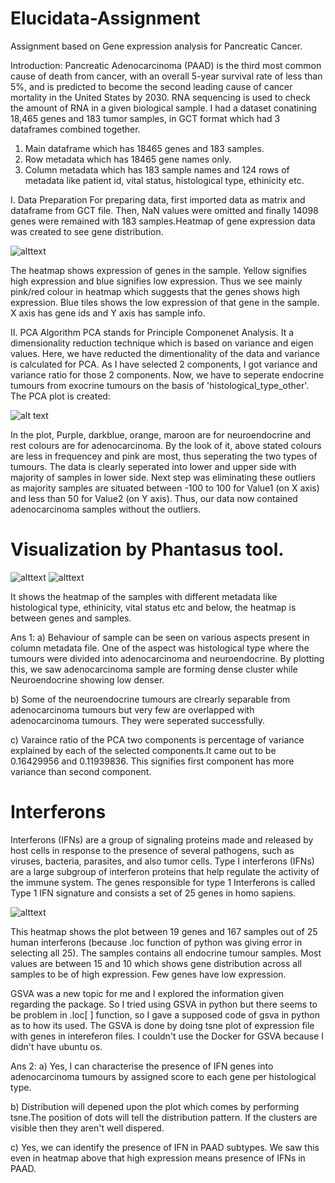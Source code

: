# Elucidata-Assignment

Assignment based on Gene expression analysis for Pancreatic Cancer.

Introduction: Pancreatic Adenocarcinoma (PAAD) is the third most common cause of death from cancer, with an overall 5-year survival rate of less than 5%, and is predicted to become the second leading cause of cancer mortality in the United States by 2030. RNA sequencing is used to check the amount of RNA in a given biological sample. I had a dataset conatining 18,465 genes and 183 tumor samples, in GCT format which had 3 dataframes combined together. 

1. Main dataframe which has 18465 genes and 183 samples.
2. Row metadata which has 18465 gene names only.
3. Column metadata which has 183 sample names and 124 rows of metadata like patient id, vital status, histological type, ethinicity etc.

I.  Data Preparation
For preparing data, first imported data as matrix and dataframe from GCT file. Then, NaN values were omitted and finally 14098 genes were remained with 183 samples.Heatmap of gene expression data was created to see gene distribution. 

![alttext](https://user-images.githubusercontent.com/75350171/100968435-5934ee00-3557-11eb-9dac-f74e95e7231b.PNG)

The heatmap shows expression of genes in the sample. Yellow signifies high expression and blue signifies low expression. Thus we see mainly pink/red colour in heatmap which suggests that the genes shows high expression. Blue tiles shows the low expression of that gene in the sample. X axis has gene ids and Y axis has sample info. 

II. PCA Algorithm 
PCA stands for Principle Componenet Analysis. It a dimensionality reduction technique which is based on variance and eigen values. Here, we have reducted the dimentionality of the data and variance is calculated for PCA. As I have selected 2 components, I got variance and variance ratio for those 2 components. 
Now, we have to seperate endocrine tumours from exocrine tumours on the basis of 'histological_type_other'. The PCA plot is created: 

![alt text](https://user-images.githubusercontent.com/75350171/100971603-47564980-355d-11eb-9009-c4eba8ff8175.PNG)

In the plot, Purple, darkblue, orange, maroon are for neuroendocrine and rest colours are for adenocarcinoma. By the look of it, above stated colours are less in frequencey and pink are most, thus seperating the two types of tumours. The data is clearly seperated into lower and upper side with majority of samples in lower side. Next step was eliminating these outliers as majority samples are situated between -100 to 100 for Value1 (on X axis) and less than 50 for Value2 (on Y axis).
Thus, our data now contained adenocarcinoma samples without the outliers.

# Visualization by Phantasus tool.
![alttext](https://user-images.githubusercontent.com/75350171/100973506-aec1c880-3560-11eb-9d54-00d6b5313132.png)
![alttext](https://user-images.githubusercontent.com/75350171/100973515-b1242280-3560-11eb-9999-1b09e086d36c.png)

It shows the heatmap of the samples with different metadata like histological type, ethinicity, vital status etc and below, the heatmap is between genes and samples.

Ans 1: 
a) Behaviour of sample can be seen on various aspects present in column metadata file. One of the aspect was histological type where the tumours were divided into adenocarcinoma and neuroendocrine. By plotting this, we saw adenocarcinoma sample are forming dense cluster while Neuroendocrine showing low denser.

b) Some of the neuroendocrine tumours are clrearly separable from adenocarcinoma tumours but very few are overlapped with adenocarcinoma tumours. They were seperated successfully.

c) Varaince ratio of the PCA two components is percentage of variance explained by each of the selected components.It came out to be 0.16429956 and 0.11939836. This signifies first component has more variance than second component. 

# Interferons

Interferons (IFNs) are a group of signaling proteins made and released by host cells in response to the presence of several pathogens, such as viruses, bacteria, parasites, and also tumor cells. Type I interferons (IFNs) are a large subgroup of interferon proteins that help regulate the activity of the immune system. The genes responsible for type 1 Interferons is called Type 1 IFN signature and consists a set of 25 genes in homo sapiens.

![alttext](https://user-images.githubusercontent.com/75350171/100987070-07e72780-3574-11eb-8996-45739dbf2127.PNG)

This heatmap shows the plot between 19 genes and 167 samples out of 25 human interferons (because .loc function of python was giving error in selecting all 25). The samples contains all endocrine tumour samples. Most values are between 15 and 10 which shows gene distribution across all samples to be of high expression. Few genes have low expression. 

GSVA was a new topic for me and I explored the information given regarding the package. So I tried using GSVA in python but there seems to be problem in .loc[ ] function, so I gave a supposed code of gsva in python as to how its used. The GSVA is done by doing tsne plot of expression file with genes in intereferon files. I couldn't use the Docker for GSVA because I didn't have ubuntu os.

Ans 2:
a) Yes, I can characterise the presence of IFN genes into adenocarcinoma tumours by assigned score to each gene per histological type.

b) Distribution will depened upon the plot which comes by performing tsne.The position of dots will tell the distribution pattern. If the clusters are visible then they aren't well dispered. 

c) Yes, we can identify the presence of IFN in PAAD subtypes. We saw this even in heatmap above that high expression means presence of IFNs in PAAD.
